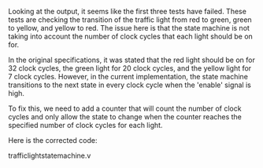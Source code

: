 Looking at the output, it seems like the first three tests have failed. These tests are checking the transition of the traffic light from red to green, green to yellow, and yellow to red. The issue here is that the state machine is not taking into account the number of clock cycles that each light should be on for. 

In the original specifications, it was stated that the red light should be on for 32 clock cycles, the green light for 20 clock cycles, and the yellow light for 7 clock cycles. However, in the current implementation, the state machine transitions to the next state in every clock cycle when the 'enable' signal is high. 

To fix this, we need to add a counter that will count the number of clock cycles and only allow the state to change when the counter reaches the specified number of clock cycles for each light. 

Here is the corrected code:

trafficlightstatemachine.v
